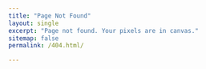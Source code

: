 ```yaml
---
title: "Page Not Found"
layout: single
excerpt: "Page not found. Your pixels are in canvas."
sitemap: false
permalink: /404.html/

---
```

